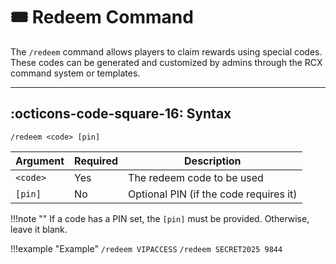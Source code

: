 # 🎟️ Redeem Command

The `/redeem` command allows players to claim rewards using special codes. These codes can be generated and customized by admins through the RCX command system or templates.

---

## :octicons-code-square-16: Syntax

```
/redeem <code> [pin]
```


| Argument | Required | Description                           |
|----------|----------|---------------------------------------|
| `<code>` | Yes      | The redeem code to be used            |
| `[pin]`  | No       | Optional PIN (if the code requires it)|

!!!note "" 
    If a code has a PIN set, the `[pin]` must be provided. Otherwise, leave it blank.


!!!example "Example"
    ```
        /redeem VIPACCESS
    ```
    ```
        /redeem SECRET2025 9844
    ```